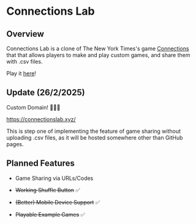 # Connections Lab

## Overview

Connections Lab is a clone of The New York Times's game [Connections](https://www.nytimes.com/games/connections) that that allows players to make and play custom games, and share them with .csv files.

Play it [here](https://connectionslab.xyz/)!

## Update (26/2/2025)

Custom Domain! 🎉🎉🎉

https://connectionslab.xyz/

This is step one of implementing the feature of game sharing without uploading .csv files, as it will be hosted somewhere other than GitHub pages.

## Planned Features

- Game Sharing via URLs/Codes
  
- ~~Working Shuffle Button~~ ✅

- ~~(Better) Mobile Device Support~~ ✅

- ~~Playable Example Games~~ ✅


